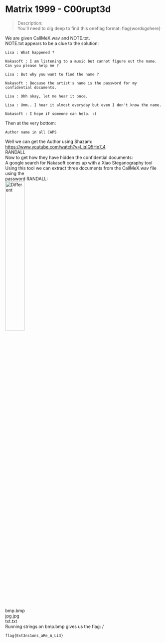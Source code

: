 # Matrix 1999 - C00rupt3d

>Description: \
>You'll need to dig deep to find this oneflag format: flag{wordsgohere}

We are given CallMeX.wav and NOTE.txt. \
NOTE.txt appears to be a clue to the solution:
```
Lisa : What happened ?

Nakasoft : I am listening to a music but cannot figure out the name. Can you please help me ?

Lisa : But why you want to find the name ?

Nakasoft : Because the artist's name is the password for my confidential documents.

Lisa : Ohh okay, let me hear it once.

Lisa : Umm.. I hear it almost everyday but even I don't know the name.

Nakasoft : I hope if someone can help. :(
```
Then at the very bottom:
```
Author name in all CAPS
```
Well we can get the Author using Shazam: \
https://www.youtube.com/watch?v=LiqIQ5He7_4 \
RANDALL \
Now to get how they have hidden the confidential documents: \
A google search for Nakasoft comes up with a Xiao Steganography tool \
Using this tool we can extract three documents from the CallMeX.wav file using the \
password RANDALL: \
<img src=https://user-images.githubusercontent.com/74765175/145144065-0066cc35-986a-4140-b704-51974d0453d8.png width=35% height=35% alt=Different Thumnail Image> \
bmp.bmp \
jpg.jpg \
txt.txt \
Running strings on bmp.bmp gives us the flag: /
```
flag{Ext3ns1ons_aRe_A_Li3}
```
